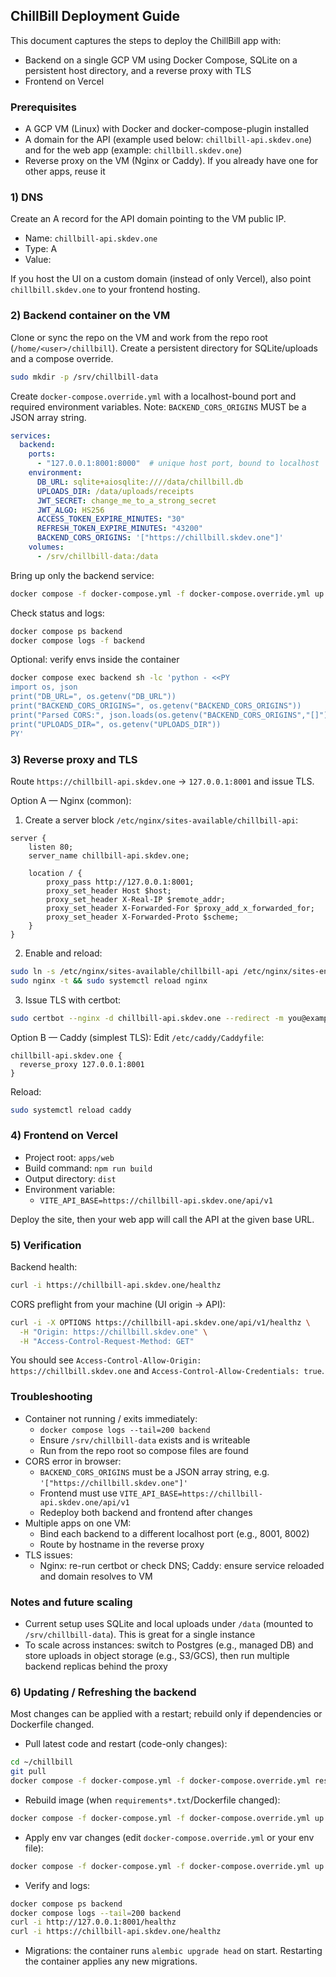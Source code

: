 ## ChillBill Deployment Guide

This document captures the steps to deploy the ChillBill app with:
- Backend on a single GCP VM using Docker Compose, SQLite on a persistent host directory, and a reverse proxy with TLS
- Frontend on Vercel

### Prerequisites
- A GCP VM (Linux) with Docker and docker-compose-plugin installed
- A domain for the API (example used below: `chillbill-api.skdev.one`) and for the web app (example: `chillbill.skdev.one`)
- Reverse proxy on the VM (Nginx or Caddy). If you already have one for other apps, reuse it

### 1) DNS
Create an A record for the API domain pointing to the VM public IP.
- Name: `chillbill-api.skdev.one`
- Type: A
- Value: <VM public IP>

If you host the UI on a custom domain (instead of only Vercel), also point `chillbill.skdev.one` to your frontend hosting.

### 2) Backend container on the VM
Clone or sync the repo on the VM and work from the repo root (`/home/<user>/chillbill`). Create a persistent directory for SQLite/uploads and a compose override.

```bash
sudo mkdir -p /srv/chillbill-data
```

Create `docker-compose.override.yml` with a localhost-bound port and required environment variables. Note: `BACKEND_CORS_ORIGINS` MUST be a JSON array string.

```yaml
services:
  backend:
    ports:
      - "127.0.0.1:8001:8000"  # unique host port, bound to localhost
    environment:
      DB_URL: sqlite+aiosqlite:////data/chillbill.db
      UPLOADS_DIR: /data/uploads/receipts
      JWT_SECRET: change_me_to_a_strong_secret
      JWT_ALGO: HS256
      ACCESS_TOKEN_EXPIRE_MINUTES: "30"
      REFRESH_TOKEN_EXPIRE_MINUTES: "43200"
      BACKEND_CORS_ORIGINS: '["https://chillbill.skdev.one"]'
    volumes:
      - /srv/chillbill-data:/data
```

Bring up only the backend service:

```bash
docker compose -f docker-compose.yml -f docker-compose.override.yml up -d backend
```

Check status and logs:

```bash
docker compose ps backend
docker compose logs -f backend
```

Optional: verify envs inside the container

```bash
docker compose exec backend sh -lc 'python - <<PY
import os, json
print("DB_URL=", os.getenv("DB_URL"))
print("BACKEND_CORS_ORIGINS=", os.getenv("BACKEND_CORS_ORIGINS"))
print("Parsed CORS:", json.loads(os.getenv("BACKEND_CORS_ORIGINS","[]")))
print("UPLOADS_DIR=", os.getenv("UPLOADS_DIR"))
PY'
```

### 3) Reverse proxy and TLS
Route `https://chillbill-api.skdev.one` → `127.0.0.1:8001` and issue TLS.

Option A — Nginx (common):
1. Create a server block `/etc/nginx/sites-available/chillbill-api`:

```nginx
server {
    listen 80;
    server_name chillbill-api.skdev.one;

    location / {
        proxy_pass http://127.0.0.1:8001;
        proxy_set_header Host $host;
        proxy_set_header X-Real-IP $remote_addr;
        proxy_set_header X-Forwarded-For $proxy_add_x_forwarded_for;
        proxy_set_header X-Forwarded-Proto $scheme;
    }
}
```

2. Enable and reload:

```bash
sudo ln -s /etc/nginx/sites-available/chillbill-api /etc/nginx/sites-enabled/chillbill-api
sudo nginx -t && sudo systemctl reload nginx
```

3. Issue TLS with certbot:

```bash
sudo certbot --nginx -d chillbill-api.skdev.one --redirect -m you@example.com --agree-tos -n
```

Option B — Caddy (simplest TLS):
Edit `/etc/caddy/Caddyfile`:

```caddy
chillbill-api.skdev.one {
  reverse_proxy 127.0.0.1:8001
}
```

Reload:

```bash
sudo systemctl reload caddy
```

### 4) Frontend on Vercel
- Project root: `apps/web`
- Build command: `npm run build`
- Output directory: `dist`
- Environment variable:
  - `VITE_API_BASE=https://chillbill-api.skdev.one/api/v1`

Deploy the site, then your web app will call the API at the given base URL.

### 5) Verification
Backend health:

```bash
curl -i https://chillbill-api.skdev.one/healthz
```

CORS preflight from your machine (UI origin → API):

```bash
curl -i -X OPTIONS https://chillbill-api.skdev.one/api/v1/healthz \
  -H "Origin: https://chillbill.skdev.one" \
  -H "Access-Control-Request-Method: GET"
```

You should see `Access-Control-Allow-Origin: https://chillbill.skdev.one` and `Access-Control-Allow-Credentials: true`.

### Troubleshooting
- Container not running / exits immediately:
  - `docker compose logs --tail=200 backend`
  - Ensure `/srv/chillbill-data` exists and is writeable
  - Run from the repo root so compose files are found
- CORS error in browser:
  - `BACKEND_CORS_ORIGINS` must be a JSON array string, e.g. `'["https://chillbill.skdev.one"]'`
  - Frontend must use `VITE_API_BASE=https://chillbill-api.skdev.one/api/v1`
  - Redeploy both backend and frontend after changes
- Multiple apps on one VM:
  - Bind each backend to a different localhost port (e.g., 8001, 8002)
  - Route by hostname in the reverse proxy
- TLS issues:
  - Nginx: re-run certbot or check DNS; Caddy: ensure service reloaded and domain resolves to VM

### Notes and future scaling
- Current setup uses SQLite and local uploads under `/data` (mounted to `/srv/chillbill-data`). This is great for a single instance
- To scale across instances: switch to Postgres (e.g., managed DB) and store uploads in object storage (e.g., S3/GCS), then run multiple backend replicas behind the proxy

### 6) Updating / Refreshing the backend

Most changes can be applied with a restart; rebuild only if dependencies or Dockerfile changed.

- Pull latest code and restart (code-only changes):

```bash
cd ~/chillbill
git pull
docker compose -f docker-compose.yml -f docker-compose.override.yml restart backend
```

- Rebuild image (when `requirements*.txt`/Dockerfile changed):

```bash
docker compose -f docker-compose.yml -f docker-compose.override.yml up -d --build backend
```

- Apply env var changes (edit `docker-compose.override.yml` or your env file):

```bash
docker compose -f docker-compose.yml -f docker-compose.override.yml up -d backend
```

- Verify and logs:

```bash
docker compose ps backend
docker compose logs --tail=200 backend
curl -i http://127.0.0.1:8001/healthz
curl -i https://chillbill-api.skdev.one/healthz
```

- Migrations: the container runs `alembic upgrade head` on start. Restarting the container applies any new migrations.


